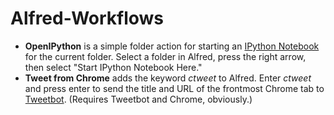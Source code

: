 Alfred-Workflows
================

* __OpenIPython__ is a simple folder action for starting an [IPython Notebook](http://ipython.org/ipython-doc/dev/interactive/htmlnotebook.html) for the current folder. Select a folder in Alfred, press the right arrow, then select "Start IPython Notebook Here."
* __Tweet from Chrome__ adds the keyword _ctweet_ to Alfred. Enter _ctweet_ and press enter to send the title and URL of the frontmost Chrome tab to [Tweetbot](tapbots.com/tweetbot). (Requires Tweetbot and Chrome, obviously.)
